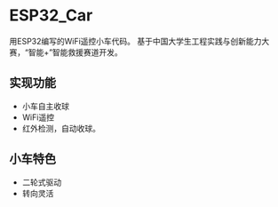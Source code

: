# ESP32_Car
用ESP32编写的WiFi遥控小车代码。
基于中国大学生工程实践与创新能力大赛，“智能+”智能救援赛道开发。
## 实现功能
- 小车自主收球
- WiFi遥控
- 红外检测，自动收球。
## 小车特色
- 二轮式驱动
- 转向灵活
